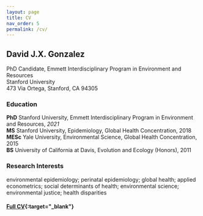 ```yaml
---
layout: page
title: CV
nav_order: 5
permalink: /cv/
---
```



<object data = "cv.pdf" width = "1000" height = "1000" type = 'application/pdf'/>

## David J.X. Gonzalez

PhD Candidate, Emmett Interdisciplinary Program in Environment and Resources
<br />Stanford University
<br />473 Via Ortega, Stanford, CA 94305

### Education

**PhD** Stanford University, Emmett Interdisciplinary Program in Environment and Resources, *2021*
<br />**MS** Stanford University, Epidemiology, Global Health Concentration, 2018
<br />**MESc** Yale University, Environmental Science, Global Health Concentration, 2015
<br />**BS** University of California at Davis, Evolution and Ecology (Honors), 2011

### Research Interests

environmental epidemiology; perinatal epidemiology; global health; applied econometrics; social determinants of health; environmental science; environmental justice; health disparities


#### [Full CV](https://djxgonzalez.github.io/cv.pdf){:target="_blank"}
